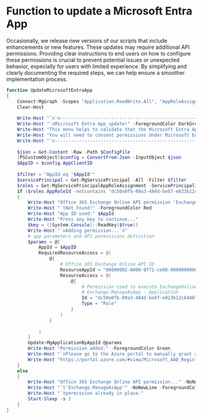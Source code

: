 # Function to update a Microsoft Entra App

Occasionally, we release new versions of our scripts that include enhancements or new features. These updates may require additional API permissions. Providing clear instructions to end users on how to configure these permissions is crucial to prevent potential issues or unexpected behavior, especially for users with limited experience. By simplifying and clearly documenting the required steps, we can help ensure a smoother implementation process.

```powershell
function UpdateMicrosoftEntraApp
{
	Connect-MgGraph -Scopes "Application.ReadWrite.All", "AppRoleAssignment.ReadWrite.All" -NoWelcome
	Clear-Host
	
	Write-Host "`n`n----------------------------------------------------------------------------------------"
	Write-Host "`nMicrosoft Entra App update!" -ForegroundColor DarkGreen
	Write-Host "This menu helps to validate that the Microsoft Entra App previously created have all the API permissions required." -ForegroundColor DarkGreen
	Write-Host "You will need to consent permissions Under Microsoft Entra portal to the app and the new permissions." -ForegroundColor DarkGreen
	Write-Host "`n----------------------------------------------------------------------------------------"
	
	$json = Get-Content -Raw -Path $ConfigFile
	[PSCustomObject]$config = ConvertFrom-Json -InputObject $json
	$AppID = $config.AppClientID
	
    $filter = "AppId eq '$AppId'"
    $servicePrincipal = Get-MgServicePrincipal -All -Filter $filter
    $roles = Get-MgServicePrincipalAppRoleAssignment -ServicePrincipalId ($servicePrincipal.Id)
    if ($roles.AppRoleId -notcontains "dc50a0fb-09a3-484d-be87-e023b12c6440")
    {
        Write-Host "Office 365 Exchange Online API permission 'Exchange.ManageAsApp'" -NoNewLine
        Write-Host "`tNot Found!" -ForegroundColor Red
		Write-Host "App ID used:" $AppId
        Write-Host "Press any key to continue..."
        $key = ([System.Console]::ReadKey($true))
        Write-Host "`nAdding permission...`n"
        # app parameters and API permissions definition
        $params = @{
            AppId = $AppID
            RequiredResourceAccess = @(
                @{
                    # Office 365 Exchange Online API ID
					ResourceAppId = "00000002-0000-0ff1-ce00-000000000000"
                    ResourceAccess = @(
                        @{
                            # Permission used to execute ExchangeOnline cmdlets
							# Exchange.ManageAsApp - Application
							Id = "dc50a0fb-09a3-484d-be87-e023b12c6440"
                            Type = "Role"
                        }
                    )
                }
        
            )
        }
        Update-MgApplicationByAppId @params
        Write-Host "Permission added." -ForegroundColor Green
        Write-Host "`nPlease go to the Azure portal to manually grant admin consent:"
        Write-Host "https://portal.azure.com/#view/Microsoft_AAD_RegisteredApps/ApplicationMenuBlade/~/CallAnAPI/appId/$($AppId)`n" -ForegroundColor Cyan    
    }
    else 
    {
        Write-Host "Office 365 Exchange Online API permission..." -NoNewLine
		Write-Host "`t'Exchange.ManageAsApp'" -NoNewLine -ForegroundColor Green
        Write-Host "`tpermission already in place." 
		Start-Sleep -s 3
    }
}
```
